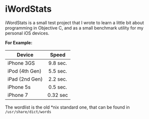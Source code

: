 iWordStats
==========

iWordStats is a small test project that I wrote to learn a
little bit about programming in Objective C, and as a small
benchmark utility for my personal iOS devices.


**For Example:**

|     Device     |   Speed   |
|----------------|:---------:|
| iPhone 3GS     |  9.8 sec. |
| iPod (4th Gen) |  5.5 sec. |
| iPad (2nd Gen) |  2.2 sec. |
| iPhone 5s      |  0.5 sec. |
| iPhone 7       |  0.32 sec |



The wordlist is the old *nix standard one, that can be found in `/usr/share/dict/words`
